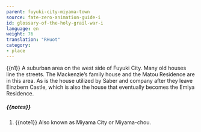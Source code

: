 ```yaml
---
parent: fuyuki-city-miyama-town
source: fate-zero-animation-guide-i
id: glossary-of-the-holy-grail-war-i
language: en
weight: 76
translation: "RHuot"
category:
- place
---
```


{{n1}}
A suburban area on the west side of Fuyuki City. Many old houses line the streets. The Mackenzie’s family house and the Matou Residence are in this area. As is the house utilized by Saber and company after they leave Einzbern Castle, which is also the house that eventually becomes the Emiya Residence.

##### {{notes}}

1. {{note1}} Also known as Miyama City or Miyama-chou.
